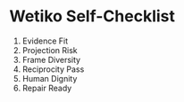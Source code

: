 # Wetiko Self-Checklist

1. Evidence Fit
2. Projection Risk
3. Frame Diversity
4. Reciprocity Pass
5. Human Dignity
6. Repair Ready

